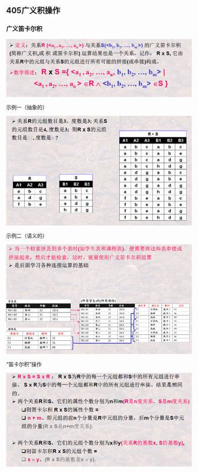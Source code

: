 ## 405广义积操作

### 广义笛卡尔积

![image-20201215165908257](405广义积操作.assets/image-20201215165908257.png)

示例一（抽象的）

![image-20201215170034961](405广义积操作.assets/image-20201215170034961.png)

示例二（语义的）

![image-20201215170131610](405广义积操作.assets/image-20201215170131610.png)



“笛卡尔积”操作

![image-20201215170211807](405广义积操作.assets/image-20201215170211807.png)



